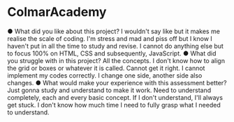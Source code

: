 # ColmarAcademy

●	What did you like about this project?
I wouldn't say like but it makes me realise the scale of coding. I'm stress and mad and piss off but I know I haven't put in all the time to study and revise. I cannot do anything else but to focus 100% on HTML, CSS and subsequently, JavaScript. 
●	What did you struggle with in this project?
All the concepts. I don't know how to align the grid or boxes or whatever it is called. Cannot get it right. I cannot implement my codes correctly. I change one side, another side also changes. 
●	What would make your experience with this assessment better?
Just gonna study and understand to make it work. Need to understand completely, each and every basic concept. If I don't understand, I'll always get stuck. I don't know how much time I need to fully grasp what I needed to understand. 
